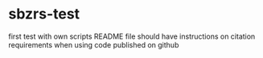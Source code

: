 # sbzrs-test
first test with own scripts
README file should have instructions on citation requirements when using code published on github
